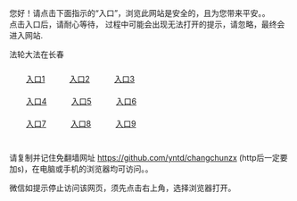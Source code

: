 您好！请点击下面指示的“入口”，浏览此网站是安全的，且为您带来平安。。 <br/>
点击入口后，请耐心等待， 过程中可能会出现无法打开的提示，请忽略，最终会进入网站. </br>

法轮大法在长春<br/>
<div style="padding:10px"><a style="margin:20px" target="_blank" href="https://d18cxu1e8340wn.cloudfront.net/2Qpsp?nlbhqit" id="ccLink1" rel="nofollow">入口1</a> <a target="_blank" style="margin:20px" href="https://d2lfgteq5pjkba.cloudfront.net/2Qpsp?zlrtiauq" id="ccLink2" rel="nofollow">入口2</a> <a style="margin:20px" target="_blank" href="https://d1qhctjq6ovmk1.cloudfront.net/2Qpsp?rbzpoe" id="ccLink3" rel="nofollow">入口3</a></div>

<div style="padding:10px" ><a style="margin:20px" target="_blank" href="https://d18cxu1e8340wn.cloudfront.net/2Qpsp?nlbhqit" id="ccLink4" rel="nofollow">入口4</a> <a style="margin:20px" href="https://d2lfgteq5pjkba.cloudfront.net/2Qpsp?zlrtiauq" target="_blank" id="ccLink5" rel="nofollow">入口5</a> <a style="margin:20px" href="https://d1qhctjq6ovmk1.cloudfront.net/2Qpsp?rbzpoe" target="_blank" id="ccLink6" rel="nofollow">入口6</a></div>

<div style="padding:10px"><a style="margin:20px" target="_blank" href="https://d18cxu1e8340wn.cloudfront.net/2Qpsp?nlbhqit" id="ccLink7" rel="nofollow">入口7</a> <a style="margin:20px" href="https://d2lfgteq5pjkba.cloudfront.net/2Qpsp?zlrtiauq" target="_blank" id="ccLink8" rel="nofollow">入口8</a> <a style="margin:20px" target="_blank" href="https://d1qhctjq6ovmk1.cloudfront.net/2Qpsp?rbzpoe" id="ccLink9" rel="nofollow">入口9</a></div>

<br/>



请复制并记住免翻墙网址 https://github.com/yntd/changchunzx (http后一定要加s)，在电脑或手机的浏览器均可访问。。<br/>

微信如提示停止访问该网页，须先点击右上角，选择浏览器打开。
